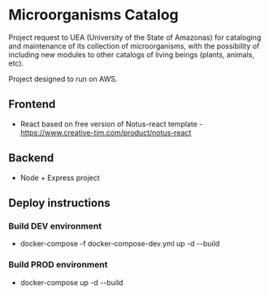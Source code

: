 # Microorganisms Catalog

Project request to UEA (University of the State of Amazonas) for cataloging and maintenance of its collection of microorganisms, with the possibility of including new modules to other catalogs of living beings (plants, animals, etc).

Project designed to run on AWS.

## Frontend

* React based on free version of Notus-react template - <https://www.creative-tim.com/product/notus-react>

## Backend

* Node + Express project

## Deploy instructions

### Build DEV environment

* docker-compose -f docker-compose-dev.yml up -d --build

### Build PROD environment

* docker-compose up -d --build
